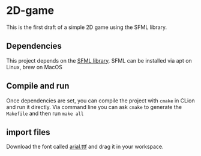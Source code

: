 # 2D-game

This is the first draft of a simple 2D game using the SFML library.

## Dependencies

This project depends on the [SFML library](https://www.sfml-dev.org/index.php). SFML can be installed via apt on Linux, brew on MacOS

## Compile and run

Once dependencies are set, you can compile the project with `cmake` in CLion and run it directly. Via command line you can ask `cmake` to generate the `Makefile` and then run `make all`

## import files

Download the font called [arial.ttf](https://www.freefontspro.com/14454/arial.ttf) and drag it in your workspace.
